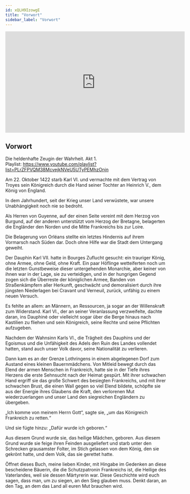```yaml
---
id: xQLH9IzowgE
title: "Vorwort"
sidebar_label: "Vorwort"
---
```


<div class="video-float-container">
  <iframe
    width="560"
    height="315"
    src="https://www.youtube.com/embed/xQLH9IzowgE"
    title="YouTube video player"
    frameborder="0"
    allow="accelerometer; autoplay; clipboard-write; encrypted-media; gyroscope; picture-in-picture; web-share"
    referrerpolicy="strict-origin-when-cross-origin"
    allowfullscreen
  ></iframe>
</div>

## Vorwort

Die heldenhafte Zeugin der Wahrheit. Akt 1.   
Playlist: https://www.youtube.com/playlist?list=PLrZFPVQM38McvejkNVeU5UTyPEMhzOnjn 

Am 22. Oktober 1422 starb Karl VI. und vermachte mit dem Vertrag von Troyes sein Königreich durch die Hand seiner Tochter an Heinrich V., dem König von England.

In dem Jahrhundert, seit der Krieg unser Land verwüstete, war unsere Unabhängigkeit noch nie so bedroht.

Als Herren von Guyenne, auf der einen Seite vereint mit dem Herzog von Burgund, auf der anderen unterstützt vom Herzog der Bretagne, belagerten die Engländer den Norden und die Mitte Frankreichs bis zur Loire.

Die Belagerung von Orléans stellte ein letztes Hindernis auf ihrem Vormarsch nach Süden dar. Doch ohne Hilfe war die Stadt dem Untergang geweiht.

Der Dauphin Karl VII. hatte in Bourges Zuflucht gesucht: ein trauriger König, ohne Armee, ohne Geld, ohne Kraft. Ein paar Höflinge wetteiferten noch um die letzten Gunstbeweise dieser untergehenden Monarchie, aber keiner von ihnen war in der Lage, sie zu verteidigen, und in der hungrigen Gegend zogen sich die Überreste der königlichen Armee, Banden von Straßenkämpfern aller Herkunft, geschwächt und demoralisiert durch ihre jüngsten Niederlagen bei Cravant und Verneuil, zurück, unfähig zu einem neuen Versuch.

Es fehlte an allem: an Männern, an Ressourcen, ja sogar an der Willenskraft zum Widerstand. Karl VI., der an seiner Veranlassung verzweifelte, dachte daran, ins Dauphiné oder vielleicht sogar über die Berge hinaus nach Kastilien zu fliehen und sein Königreich, seine Rechte und seine Pflichten aufzugeben.

Nachdem der Wahnsinn Karls VI., die Trägheit des Dauphins und der Egoismus und die Unfähigkeit des Adels den Ruin des Landes vollendet hatten, stand auch unser Volk davor, seine Nationalität zu verlieren.

Dann kam es an der Grenze Lothringens in einem abgelegenen Dorf zum Austand eines kleinen Bauernmädchens. Von Mitleid bewegt durch das Elend der armen Menschen in Frankreich, hatte sie in der Tiefe ihres Herzens die erste Sehnsucht nach der Heimat gespürt. Mit ihrer schwachen Hand ergriff sie das große Schwert des besiegten Frankreichs, und mit ihrer schwachen Brust, die einen Wall gegen so viel Elend bildete, schöpfte sie aus der Energie ihres Glaubens die Kraft, den verlorenen Mut wiederzuerlangen und unser Land den siegreichen Engländern zu übergeben.

„Ich komme von meinem Herrn Gott“, sagte sie, „um das Königreich Frankreich zu retten.“

Und sie fügte hinzu: „Dafür wurde ich geboren.“

Aus diesem Grund wurde sie, das heilige Mädchen, geboren. Aus diesem Grund wurde sie feige ihren Feinden ausgeliefert und starb unter den Schrecken grausamster Folter, im Stich gelassen von dem König, den sie gekrönt hatte, und dem Volk, das sie gerettet hatte.

Öffnet dieses Buch, meine lieben Kinder, mit Hingabe im Gedenken an diese bescheidene Bäuerin, die die Schutzpatronin Frankreichs ist, die Heilige des Vaterlandes, weil sie dessen Märtyrerin war. Diese Geschichte wird euch sagen, dass man, um zu siegen, an den Sieg glauben muss. Denkt daran, an den Tag, an dem das Land all euren Mut brauchen wird.
